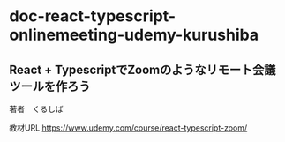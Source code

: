 # doc-react-typescript-onlinemeeting-udemy-kurushiba


## React + TypescriptでZoomのようなリモート会議ツールを作ろう

著者　くるしば

教材URL https://www.udemy.com/course/react-typescript-zoom/



